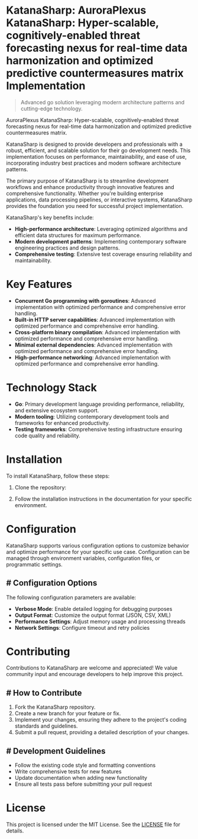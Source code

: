 <!-- fallback_KatanaSharp_20250805183545_41420 -->

# KatanaSharp: AuroraPlexus KatanaSharp: Hyper-scalable, cognitively-enabled threat forecasting nexus for real-time data harmonization and optimized predictive countermeasures matrix Implementation
> Advanced go solution leveraging modern architecture patterns and cutting-edge technology.

AuroraPlexus KatanaSharp: Hyper-scalable, cognitively-enabled threat forecasting nexus for real-time data harmonization and optimized predictive countermeasures matrix.

KatanaSharp is designed to provide developers and professionals with a robust, efficient, and scalable solution for their go development needs. This implementation focuses on performance, maintainability, and ease of use, incorporating industry best practices and modern software architecture patterns.

The primary purpose of KatanaSharp is to streamline development workflows and enhance productivity through innovative features and comprehensive functionality. Whether you're building enterprise applications, data processing pipelines, or interactive systems, KatanaSharp provides the foundation you need for successful project implementation.

KatanaSharp's key benefits include:

* **High-performance architecture**: Leveraging optimized algorithms and efficient data structures for maximum performance.
* **Modern development patterns**: Implementing contemporary software engineering practices and design patterns.
* **Comprehensive testing**: Extensive test coverage ensuring reliability and maintainability.

# Key Features

* **Concurrent Go programming with goroutines**: Advanced implementation with optimized performance and comprehensive error handling.
* **Built-in HTTP server capabilities**: Advanced implementation with optimized performance and comprehensive error handling.
* **Cross-platform binary compilation**: Advanced implementation with optimized performance and comprehensive error handling.
* **Minimal external dependencies**: Advanced implementation with optimized performance and comprehensive error handling.
* **High-performance networking**: Advanced implementation with optimized performance and comprehensive error handling.

# Technology Stack

* **Go**: Primary development language providing performance, reliability, and extensive ecosystem support.
* **Modern tooling**: Utilizing contemporary development tools and frameworks for enhanced productivity.
* **Testing frameworks**: Comprehensive testing infrastructure ensuring code quality and reliability.

# Installation

To install KatanaSharp, follow these steps:

1. Clone the repository:


2. Follow the installation instructions in the documentation for your specific environment.

# Configuration

KatanaSharp supports various configuration options to customize behavior and optimize performance for your specific use case. Configuration can be managed through environment variables, configuration files, or programmatic settings.

## # Configuration Options

The following configuration parameters are available:

* **Verbose Mode**: Enable detailed logging for debugging purposes
* **Output Format**: Customize the output format (JSON, CSV, XML)
* **Performance Settings**: Adjust memory usage and processing threads
* **Network Settings**: Configure timeout and retry policies

# Contributing

Contributions to KatanaSharp are welcome and appreciated! We value community input and encourage developers to help improve this project.

## # How to Contribute

1. Fork the KatanaSharp repository.
2. Create a new branch for your feature or fix.
3. Implement your changes, ensuring they adhere to the project's coding standards and guidelines.
4. Submit a pull request, providing a detailed description of your changes.

## # Development Guidelines

* Follow the existing code style and formatting conventions
* Write comprehensive tests for new features
* Update documentation when adding new functionality
* Ensure all tests pass before submitting your pull request

# License

This project is licensed under the MIT License. See the [LICENSE](https://github.com/QOZU/KatanaSharp/blob/main/LICENSE) file for details.
